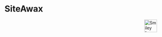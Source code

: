 # SiteAwax
<p><img src="D:\GitHub\SiteAwax\assets\imagens\Captura de tela 2024-06-01 183244.png" alt="Smiley face"style="float:right;width:42px;height:42px;"></p>